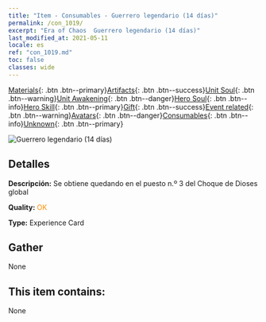 ```yaml
---
title: "Item - Consumables - Guerrero legendario (14 días)"
permalink: /con_1019/
excerpt: "Era of Chaos  Guerrero legendario (14 días)"
last_modified_at: 2021-05-11
locale: es
ref: "con_1019.md"
toc: false
classes: wide
---
```

 [Materials](/ItemsES/){: .btn .btn--primary}[Artifacts](/ItemsES/Artifacts/){: .btn .btn--success}[Unit Soul](/ItemsES/UnitSoul/){: .btn .btn--warning}[Unit Awakening](/ItemsES/UnitAwakening/){: .btn .btn--danger}[Hero Soul](/ItemsES/HeroSoul/){: .btn .btn--info}[Hero Skill](/ItemsES/HeroSkill/){: .btn .btn--primary}[Gift](/ItemsES/Gift/){: .btn .btn--success}[Event related](/ItemsES/Events/){: .btn .btn--warning}[Avatars](/ItemsES/Avatars/){: .btn .btn--danger}[Consumables](/ItemsES/Consumables/){: .btn .btn--info}[Unknown](/ItemsES/Unknown/){: .btn .btn--primary}

 ![Guerrero legendario (14 días)](/images/a/avatarFrame_61.png)

## Detalles
 **Descripción:** Se obtiene quedando en el puesto n.º 3 del Choque de Dioses global

 **Quality:** <span style="color: #FF8C00">OK</span>

 **Type:** Experience Card

## Gather

  None

## This item contains:

  None

